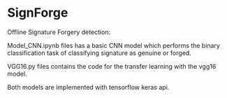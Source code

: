 # SignForge
Offline Signature Forgery detection:

Model_CNN.ipynb files has a basic CNN model which performs the binary classification task of classifying signature as genuine or forged.

VGG16.py files contains the code for the transfer learning with the vgg16 model. 

Both models are implemented with tensorflow keras api.
